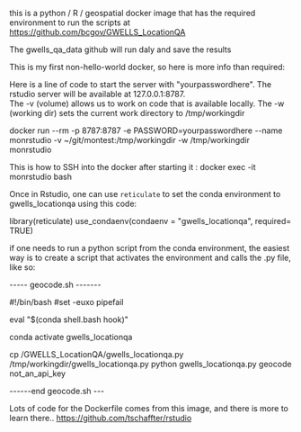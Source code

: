 this is a python / R / geospatial docker image that has the required environment to run the scripts at  https://github.com/bcgov/GWELLS_LocationQA

The gwells_qa_data github will run daly and save the results


This is my first non-hello-world docker, so here is more info than required:  

Here is a line of code to start the server with "yourpasswordhere".  The rstudio server will be available at 127.0.0.1:8787.  
The -v (volume) allows us to work on code that is available locally.
The -w (working dir) sets the current work directory to /tmp/workingdir


docker run   --rm -p 8787:8787 -e PASSWORD=yourpasswordhere  --name monrstudio -v ~/git/montest:/tmp/workingdir -w /tmp/workingdir monrstudio 

This is how to SSH into the docker after starting it :
docker exec -it monrstudio bash

Once in Rstudio,  one can use `reticulate` to set the conda environment to gwells_locationqa using this code:

library(reticulate)
use_condaenv(condaenv = "gwells_locationqa", required= TRUE)


if one needs to run a python script from the conda environment, the easiest way is to create a script that activates the environment and calls the .py file, like so:

----- geocode.sh -------

#!/bin/bash
#set -euxo pipefail

eval "$(conda shell.bash hook)"

conda activate gwells_locationqa

cp   /GWELLS_LocationQA/gwells_locationqa.py  /tmp/workingdir/gwells_locationqa.py
python gwells_locationqa.py geocode  not_an_api_key


------end geocode.sh ---


Lots of code for the Dockerfile comes from this image, and there is more to learn there..
https://github.com/tschaffter/rstudio
